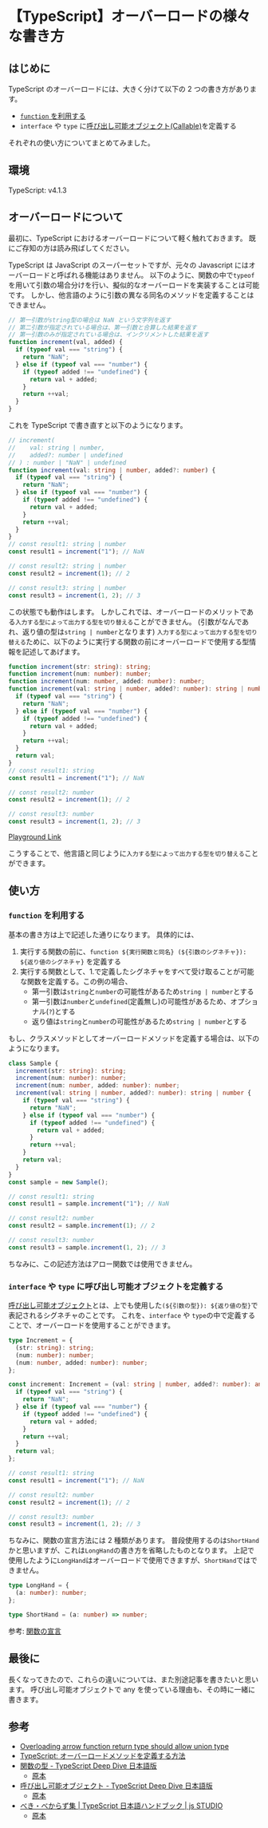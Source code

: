 # 【TypeScript】オーバーロードの様々な書き方

## はじめに

TypeScript のオーバーロードには、大きく分けて以下の 2 つの書き方があります。

- [`function` を利用する](https://typescript-jp.gitbook.io/deep-dive/type-system/functions#brdo)
- `interface` や `type` に[呼び出し可能オブジェクト(Callable)](https://basarat.gitbook.io/typescript/type-system/callable)を定義する

それぞれの使い方についてまとめてみました。

## 環境

TypeScript: v4.1.3

## オーバーロードについて

最初に、TypeScript におけるオーバーロードについて軽く触れておきます。
既にご存知の方は読み飛ばしてください。

TypeScript は JavaScript のスーパーセットですが、元々の Javascript にはオーバーロードと呼ばれる機能はありません。
以下のように、関数の中で`typeof`を用いて引数の場合分けを行い、擬似的なオーバーロードを実装することは可能です。
しかし、他言語のように引数の異なる同名のメソッドを定義することはできません。

```js
// 第一引数がstring型の場合は NaN という文字列を返す
// 第二引数が指定されている場合は、第一引数と合算した結果を返す
// 第一引数のみが指定されている場合は、インクリメントした結果を返す
function increment(val, added) {
  if (typeof val === "string") {
    return "NaN";
  } else if (typeof val === "number") {
    if (typeof added !== "undefined") {
      return val + added;
    }
    return ++val;
  }
}
```

これを TypeScript で書き直すと以下のようになります。

```ts
// increment(
//    val: string | number,
//    added?: number | undefined
// ) : number | "NaN" | undefined
function increment(val: string | number, added?: number) {
  if (typeof val === "string") {
    return "NaN";
  } else if (typeof val === "number") {
    if (typeof added !== "undefined") {
      return val + added;
    }
    return ++val;
  }
}
// const result1: string | number
const result1 = increment("1"); // NaN

// const result2: string | number
const result2 = increment(1); // 2

// const result3: string | number
const result3 = increment(1, 2); // 3
```

この状態でも動作はします。
しかしこれでは、オーバーロードのメリットである`入力する型によって出力する型を切り替える`ことができません。
(引数がなんであれ、返り値の型は`string | number`となります)
`入力する型によって出力する型を切り替える`ために、以下のように実行する関数の前にオーバーロードで使用する型情報を記述してあげます。

```ts
function increment(str: string): string;
function increment(num: number): number;
function increment(num: number, added: number): number;
function increment(val: string | number, added?: number): string | number {
  if (typeof val === "string") {
    return "NaN";
  } else if (typeof val === "number") {
    if (typeof added !== "undefined") {
      return val + added;
    }
    return ++val;
  }
  return val;
}
// const result1: string
const result1 = increment("1"); // NaN

// const result2: number
const result2 = increment(1); // 2

// const result3: number
const result3 = increment(1, 2); // 3
```

[Playground Link](https://www.typescriptlang.org/play?ts=4.1.3#code/GYVwdgxgLglg9mABDSAnApgW3WKAKAZylQC5EjUUBzASjIuoG4BYAKFElgWTSx3zAhMZQZgBG6VHUSiJqFu3DR4SFBAzZceUSKFyANIgCGAExPoTu8ZOmzJCjsu5qN-PADcjAG3rFqiAB8ZPUlDU3MTAH4rOWkGMCpA4OtURABvNkRkYEQ8KABPAAd0OBzPL0QAXmrEACJ4qlqadMysxAwoEFQkWoA5I17ahSyAX0R0LwJ0bNyC4tLEcqqa2rtUJpbWNpm8opKc8ItEAEIV8HNgFAsNjK3t9vRO7sXvRABqYzMLYbaR1qz-g8nkg3m9yj8-ncOl0kOC2JCAPQIxAQBBEB4EEBeKAARl8lASbFRYHRGEx2JxVR46j4WlqOKajEQSMQ-V6RLRcC86AAdF44FQ8GSsbiaGwWcTSehyVAAEwxSQcklQDEi2VUly0-A4mhMlmypUELm8-mC4XY2Vi1ji5GSlXmqAAZgVqEN9ulIsdGt4mm1hkteuRjsNxr5AqFHuxjqtQA)

こうすることで、他言語と同じように`入力する型によって出力する型を切り替える`ことができます。

## 使い方

### `function` を利用する

基本の書き方は上で記述した通りになります。
具体的には、

1. 実行する関数の前に、`function ${実行関数と同名} (${引数のシグネチャ}): ${返り値のシグネチャ}` を定義する
2. 実行する関数として、1.で定義したシグネチャをすべて受け取ることが可能な関数を定義する。この例の場合、
   - 第一引数は`string`と`number`の可能性があるため`string | number`とする
   - 第一引数は`number`と`undefined`(定義無し)の可能性があるため、オプショナル(`?`)とする
   - 返り値は`string`と`number`の可能性があるため`string | number`とする

もし、クラスメソッドとしてオーバーロードメソッドを定義する場合は、以下のようになります。

```ts
class Sample {
  increment(str: string): string;
  increment(num: number): number;
  increment(num: number, added: number): number;
  increment(val: string | number, added?: number): string | number {
    if (typeof val === "string") {
      return "NaN";
    } else if (typeof val === "number") {
      if (typeof added !== "undefined") {
        return val + added;
      }
      return ++val;
    }
    return val;
  }
}
const sample = new Sample();

// const result1: string
const result1 = sample.increment("1"); // NaN

// const result2: number
const result2 = sample.increment(1); // 2

// const result3: number
const result3 = sample.increment(1, 2); // 3
```

ちなみに、この記述方法はアロー関数では使用できません。

### `interface` や `type` に呼び出し可能オブジェクトを定義する

[呼び出し可能オブジェクト](https://typescript-jp.gitbook.io/deep-dive/type-system/callable)とは、上でも使用した`(${引数の型}): ${返り値の型}`で表記されるシグネチャのことです。
これを、`interface` や `type`の中で定義することで、オーバーロードを使用することができます。

```ts
type Increment = {
  (str: string): string;
  (num: number): number;
  (num: number, added: number): number;
};

const increment: Increment = (val: string | number, added?: number): any => {
  if (typeof val === "string") {
    return "NaN";
  } else if (typeof val === "number") {
    if (typeof added !== "undefined") {
      return val + added;
    }
    return ++val;
  }
  return val;
};

// const result1: string
const result1 = increment("1"); // NaN

// const result2: number
const result2 = increment(1); // 2

// const result3: number
const result3 = increment(1, 2); // 3
```

ちなみに、関数の宣言方法には 2 種類があります。
普段使用するのは`ShortHand`かと思いますが、これは`LongHand`の書き方を省略したものとなります。
上記で使用したように`LongHand`はオーバーロードで使用できますが、`ShortHand`ではできません。

```ts
type LongHand = {
  (a: number): number;
};

type ShortHand = (a: number) => number;
```

  参考: [関数の宣言](https://typescript-jp.gitbook.io/deep-dive/type-system/functions#no)

## 最後に

長くなってきたので、これらの違いについては、また別途記事を書きたいと思います。
呼び出し可能オブジェクトで any を使っている理由も、その時に一緒に書きます。

## 参考

- [Overloading arrow function return type should allow union type](https://github.com/microsoft/TypeScript/issues/33482)
- [TypeScript: オーバーロードメソッドを定義する方法](https://qiita.com/suin/items/7d6837a0342b36891099)
- [関数の型 - TypeScript Deep Dive 日本語版](https://typescript-jp.gitbook.io/deep-dive/type-system/functions#brdo)
  - [原本](https://basarat.gitbook.io/typescript/type-system/functions#overloading)
- [呼び出し可能オブジェクト - TypeScript Deep Dive 日本語版](https://typescript-jp.gitbook.io/deep-dive/type-system/callable)
  - [原本](https://basarat.gitbook.io/typescript/type-system/callable)
- [べき・べからず集 | TypeScript 日本語ハンドブック | js STUDIO](http://js.studio-kingdom.com/typescript/declaration_files/dos_and_donts#function_overloads)
  - [原本](https://github.com/microsoft/TypeScript-Handbook/blob/master/pages/declaration%20files/Do's%20and%20Don'ts.md)


